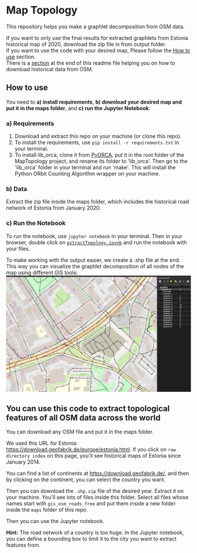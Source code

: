 # Map Topology
This repository helps you make a graphlet decomposition from OSM data.

If you want to only use the final results for extracted graphlets from Estonia historical map of 2020, download the zip file in from output folder.<br>
If you want to use the code with your desired map, Please follow the [How to use](#how-to-use) section.<br>
There is a [section](#you-can-use-this-code-to-extract-topological-features-of-all-osm-data-across-the-world)
 at the end of this readme file helping you on how to download historical data from OSM.

## How to use
You need to **a) install requirements**, **b) download your desired map and put it in the maps folder**, and **c) run the Jupyter Notebook**.

### a) Requirements
1. Download and extract this repo on your machine (or clone this repo).
2. To install the requirements, use `pip install -r requirements.txt` in your terminal.
3. To install lib_orca, clone it from [PyORCA](https://github.com/qema/orca-py), put it in the root folder of the MapTopology project, and rename its folder to 'lib_orca'. Then go to the 'lib_orca' folder in your terminal and run 'make'. This will install the Python ORbit Counting Algorithm wrapper on your machine.

### b) Data
Extract the zip file inside the maps folder, which includes the historical road network of Estonia from January 2020.

### c) Run the Notebook
To run the notebook, use `jupyter notebook` in your terminal. Then in your browser, double click on [`extractTopology.ipynb`](https://github.com/maraso-TTU/MapTopology/blob/main/extractTopology.ipynb) and run the notebook with your files.

To make working with the output easier, we create a .shp file at the end. This way you can visualize the graphlet decomposition of all nodes of the map using different GIS tools:
![visualization](https://github.com/maraso-TTU/MapTopology/blob/main/output_visualization.png)

## You can use this code to extract topological features of all OSM data across the world
You can download any OSM file and put it in the maps folder.

We used this URL for Estonia: https://download.geofabrik.de/europe/estonia.html. If you click on `raw directory index` on this page, you'll see historical maps of Estonia since January 2014.

You can find a list of continents at https://download.geofabrik.de/, and then by clicking on the continent, you can select the country you want.

Then you can download the `.shp.zip` file of the desired year. Extract it on your machine. You'll see lots of files inside this folder. Select all files whose names start with `gis_osm_roads_free` and put them inside a new folder inside the `maps` folder of this repo.

Then you can use the Jupyter notebook.

**Hint:** The road network of a country is too huge. In the Jupyter notebook, you can define a bounding box to limit it to the city you want to extract features from.
